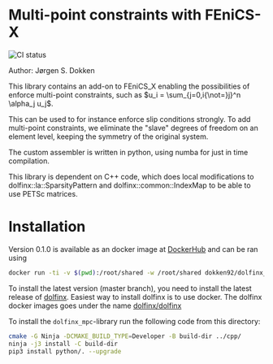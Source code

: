 # Multi-point constraints with FEniCS-X
![CI status](https://github.com/jorgensd/dolfinx_mpc/actions/workflows/test_mpc.yml/badge.svg)

Author: Jørgen S. Dokken

This library contains an add-on to FEniCS_X enabling the possibilities
of enforce multi-point constraints, such as $`u_i =
\sum_{j=0,i{\not=}j}^n \alpha_j u_j`$.

This can be used to for instance enforce slip conditions strongly. To
add multi-point constraints, we eliminate the "slave" degrees of freedom
on an element level, keeping the symmetry of the original system.

The custom assembler is written in python, using numba for just in time
compilation.

This library is dependent on C++ code, which does local modifications to
dolfinx::la::SparsityPattern and dolfinx::common::IndexMap to be able to
use PETSc matrices.

# Installation

Version 0.1.0 is available as an docker image at [DockerHub](https://hub.docker.com/r/dokken92/dolfinx_mpc)
and can be ran using
```bash
docker run -ti -v $(pwd):/root/shared -w /root/shared dokken92/dolfinx_mpc:0.1.0
```

To install the latest version (master branch), you need to install the latest release of [dolfinx](https://github.com/FEniCS/dolfinx).
Easiest way to install dolfinx is to use docker. The dolfinx docker images goes under the name [dolfinx/dolfinx](https://hub.docker.com/r/dolfinx/dolfinx)

To install the `dolfinx_mpc`-library run the following code from this directory:
```bash
cmake -G Ninja -DCMAKE_BUILD_TYPE=Developer -B build-dir ../cpp/
ninja -j3 install -C build-dir
pip3 install python/. --upgrade
```